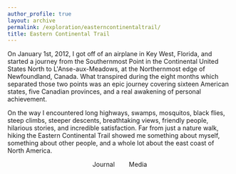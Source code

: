 ```yaml
---
author_profile: true
layout: archive
permalink: /exploration/easterncontinentaltrail/
title: Eastern Continental Trail
---
```

<style type="text/css" rel="stylesheet">
    div.trail-elements { text-align: center; }
    div.trail-elements span { margin: 1em; }
</style>
On January 1st, 2012, I got off of an airplane in Key West, Florida, and started a journey from the Southernmost Point in the Continental United States North to L'Anse-aux-Meadows, at the Northernmost edge of Newfoundland, Canada. What transpired during the eight months which separated those two points was an epic journey covering sixteen American states, five Canadian provinces, and a real awakening of personal achievement.

On the way I encountered long highways, swamps, mosquitos, black flies, steep climbs, steeper descents, breathtaking views, friendly people, hilarious stories, and incredible satisfaction. Far from just a nature walk, hiking the Eastern Continental Trail showed me something about myself, something about other people, and a whole lot about the east coast of North America.

<div class="trail-elements">
    <span><i class="fas fa-book"></i> Journal</span>
    <span><i class="fas fa-photo-video"></i> Media</span>
</div>